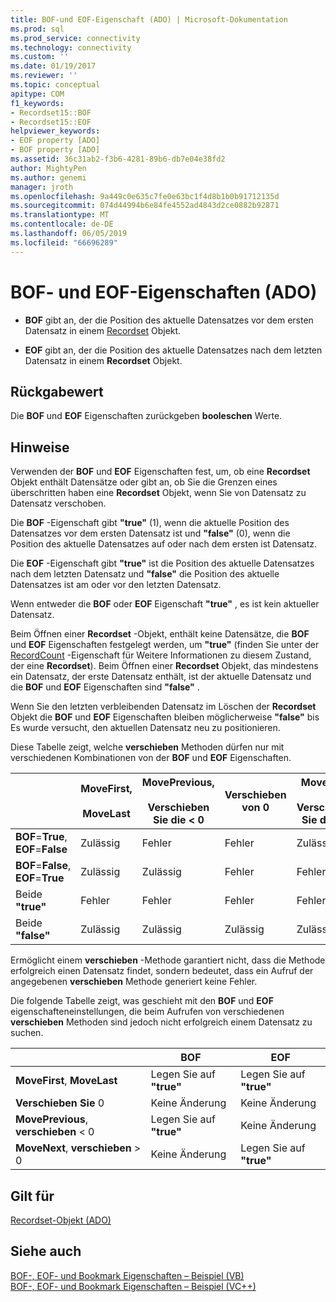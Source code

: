```yaml
---
title: BOF-und EOF-Eigenschaft (ADO) | Microsoft-Dokumentation
ms.prod: sql
ms.prod_service: connectivity
ms.technology: connectivity
ms.custom: ''
ms.date: 01/19/2017
ms.reviewer: ''
ms.topic: conceptual
apitype: COM
f1_keywords:
- Recordset15::BOF
- Recordset15::EOF
helpviewer_keywords:
- EOF property [ADO]
- BOF property [ADO]
ms.assetid: 36c31ab2-f3b6-4281-89b6-db7e04e38fd2
author: MightyPen
ms.author: genemi
manager: jroth
ms.openlocfilehash: 9a449c0e635c7fe0e63bc1f4d8b1b0b91712135d
ms.sourcegitcommit: 074d44994b6e84fe4552ad4843d2ce0882b92871
ms.translationtype: MT
ms.contentlocale: de-DE
ms.lasthandoff: 06/05/2019
ms.locfileid: "66696289"
---
```

# <a name="bof-eof-properties-ado"></a>BOF- und EOF-Eigenschaften (ADO)
-   **BOF** gibt an, der die Position des aktuelle Datensatzes vor dem ersten Datensatz in einem [Recordset](../../../ado/reference/ado-api/recordset-object-ado.md) Objekt.  
  
-   **EOF** gibt an, der die Position des aktuelle Datensatzes nach dem letzten Datensatz in einem **Recordset** Objekt.  
  
## <a name="return-value"></a>Rückgabewert  
 Die **BOF** und **EOF** Eigenschaften zurückgeben **booleschen** Werte.  
  
## <a name="remarks"></a>Hinweise  
 Verwenden der **BOF** und **EOF** Eigenschaften fest, um, ob eine **Recordset** Objekt enthält Datensätze oder gibt an, ob Sie die Grenzen eines überschritten haben eine **Recordset**  Objekt, wenn Sie von Datensatz zu Datensatz verschoben.  
  
 Die **BOF** -Eigenschaft gibt **"true"** (1), wenn die aktuelle Position des Datensatzes vor dem ersten Datensatz ist und **"false"** (0), wenn die Position des aktuelle Datensatzes auf oder nach dem ersten ist Datensatz.  
  
 Die **EOF** -Eigenschaft gibt **"true"** ist die Position des aktuelle Datensatzes nach dem letzten Datensatz und **"false"** die Position des aktuelle Datensatzes ist am oder vor den letzten Datensatz.  
  
 Wenn entweder die **BOF** oder **EOF** Eigenschaft **"true"** , es ist kein aktueller Datensatz.  
  
 Beim Öffnen einer **Recordset** -Objekt, enthält keine Datensätze, die **BOF** und **EOF** Eigenschaften festgelegt werden, um **"true"** (finden Sie unter der [ RecordCount](../../../ado/reference/ado-api/recordcount-property-ado.md) -Eigenschaft für Weitere Informationen zu diesem Zustand, der eine **Recordset**). Beim Öffnen einer **Recordset** Objekt, das mindestens ein Datensatz, der erste Datensatz enthält, ist der aktuelle Datensatz und die **BOF** und **EOF** Eigenschaften sind **"false"** .  
  
 Wenn Sie den letzten verbleibenden Datensatz im Löschen der **Recordset** Objekt die **BOF** und **EOF** Eigenschaften bleiben möglicherweise **"false"** bis Es wurde versucht, den aktuellen Datensatz neu zu positionieren.  
  
 Diese Tabelle zeigt, welche **verschieben** Methoden dürfen nur mit verschiedenen Kombinationen von der **BOF** und **EOF** Eigenschaften.  
  
||MoveFirst,<br /><br /> MoveLast|MovePrevious,<br /><br /> Verschieben Sie die < 0|Verschieben von 0|MoveNext,<br /><br /> Verschieben Sie die > 0|  
|------|-----------------------------|---------------------------------|------------|-----------------------------|  
|**BOF**=**True**, **EOF**=**False**|Zulässig|Fehler|Fehler|Zulässig|  
|**BOF**=**False**, **EOF**=**True**|Zulässig|Zulässig|Fehler|Fehler|  
|Beide **"true"**|Fehler|Fehler|Fehler|Fehler|  
|Beide **"false"**|Zulässig|Zulässig|Zulässig|Zulässig|  
  
 Ermöglicht einem **verschieben** -Methode garantiert nicht, dass die Methode erfolgreich einen Datensatz findet, sondern bedeutet, dass ein Aufruf der angegebenen **verschieben** Methode generiert keine Fehler.  
  
 Die folgende Tabelle zeigt, was geschieht mit den **BOF** und **EOF** eigenschafteneinstellungen, die beim Aufrufen von verschiedenen **verschieben** Methoden sind jedoch nicht erfolgreich einem Datensatz zu suchen.  
  
||BOF|EOF|  
|------|---------|---------|  
|**MoveFirst**, **MoveLast**|Legen Sie auf **"true"**|Legen Sie auf **"true"**|  
|**Verschieben Sie** 0|Keine Änderung|Keine Änderung|  
|**MovePrevious**, **verschieben** < 0|Legen Sie auf **"true"**|Keine Änderung|  
|**MoveNext**, **verschieben** > 0|Keine Änderung|Legen Sie auf **"true"**|  
  
## <a name="applies-to"></a>Gilt für  
 [Recordset-Objekt (ADO)](../../../ado/reference/ado-api/recordset-object-ado.md)  
  
## <a name="see-also"></a>Siehe auch  
 [BOF-, EOF- und Bookmark Eigenschaften – Beispiel (VB)](../../../ado/reference/ado-api/bof-eof-and-bookmark-properties-example-vb.md)   
 [BOF-, EOF- und Bookmark Eigenschaften – Beispiel (VC++)](../../../ado/reference/ado-api/bof-eof-and-bookmark-properties-example-vc.md)   
